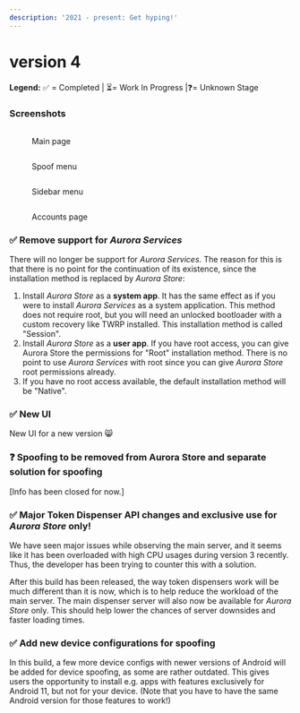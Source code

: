 ```yaml
---
description: '2021 - present: Get hyping!'
---
```


# version 4

**Legend:** ✅ = Completed​ | ⏳= Work In Progress​ |❓= Unknown Stage​​

### Screenshots

<div>

<figure><img src="../../../.gitbook/assets/home.png" alt=""><figcaption><p>Main page</p></figcaption></figure>

 

<figure><img src="../../../.gitbook/assets/spoof.png" alt=""><figcaption><p>Spoof menu</p></figcaption></figure>

 

<figure><img src="../../../.gitbook/assets/sidebar.png" alt=""><figcaption><p>Sidebar menu</p></figcaption></figure>

 

<figure><img src="../../../.gitbook/assets/account.png" alt=""><figcaption><p>Accounts page</p></figcaption></figure>

</div>

### ✅ Remove support for _Aurora Services_

There will no longer be support for _Aurora Services_. The reason for this is that there is no point for the continuation of its existence, since the installation method is replaced by _Aurora Store_:​

1. Install _Aurora Store_ as a **system app**. It has the same effect as if you were to install _Aurora Services_ as a system application. This method does not require root, but you will need an unlocked bootloader with a custom recovery like TWRP installed. This installation method is called "Session".​
2. Install _Aurora Store_ as a **user app**. If you have root access, you can give Aurora Store the permissions for "Root" installation method. There is no point to use _Aurora Services_ with root since you can give _Aurora Store_ root permissions already.​
3. If you have no root access available, the default installation method will be "Native".​

### ✅ New UI

New UI for a new version 😸

### **❓ Spoofing to be removed from Aurora Store and separate solution for spoofing**

\[Info has been closed for now.]​

### ✅ Major Token Dispenser API changes and exclusive use for _Aurora Store_ only!​

We have seen major issues while observing the main server, and it seems like it has been overloaded with high CPU usages during version 3 recently. Thus, the developer has been trying to counter this with a solution.​

After this build has been released, the way token dispensers work will be much different than it is now, which is to help reduce the workload of the main server. The main dispenser server will also now be available for _Aurora Store_ only. This should help lower the chances of server downsides and faster loading times.​

### ✅ Add new device configurations for spoofing​

In this build, a few more device configs with newer versions of Android will be added for device spoofing, as some are rather outdated. This gives users the opportunity to install e.g. apps with features exclusively for Android 11, but not for your device. (Note that you have to have the same Android version for those features to work!)​
